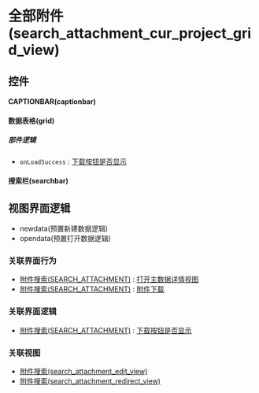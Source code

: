 # 全部附件(search_attachment_cur_project_grid_view)  <!-- {docsify-ignore-all} -->



## 控件
#### CAPTIONBAR(captionbar)
#### 数据表格(grid)

##### 部件逻辑
* `onLoadSuccess` : [下载按钮是否显示](module/Base/search_attachment/uilogic/download_show)
#### 搜索栏(searchbar)

## 视图界面逻辑
  * newdata(预置新建数据逻辑)
  * opendata(预置打开数据逻辑)


### 关联界面行为
  * [附件搜索(SEARCH_ATTACHMENT)](module/Base/search_attachment) : [打开主数据详情视图](module/Base/search_attachment#界面行为)
  * [附件搜索(SEARCH_ATTACHMENT)](module/Base/search_attachment) : [附件下载](module/Base/search_attachment#界面行为)

### 关联界面逻辑
  * [附件搜索(SEARCH_ATTACHMENT)](module/Base/search_attachment) : [下载按钮是否显示](module/Base/search_attachment/uilogic/download_show)

### 关联视图
  * [附件搜索(search_attachment_edit_view)](app/view/search_attachment_edit_view)
  * [附件搜索(search_attachment_redirect_view)](app/view/search_attachment_redirect_view)

<script>
 const { createApp } = Vue
  createApp({
    data() {
      return {

      }
    }
  }).use(ElementPlus).mount('#app')
</script>